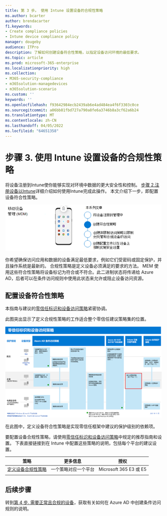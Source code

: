 ```yaml
---
title: 第 3 步。 使用 Intune 设置设备的合规性策略
ms.author: bcarter
author: brendacarter
f1.keywords:
- Create compliance policies
- Intune device compliance policy
manager: dougeby
audience: ITPro
description: 了解如何创建设备符合性策略，以指定设备访问环境的最低要求。
ms.topic: article
ms.prod: microsoft-365-enterprise
ms.localizationpriority: high
ms.collection:
- M365-security-compliance
- m365solution-managedevices
- m365solution-scenario
ms.custom: ''
keywords: ''
ms.openlocfilehash: f93642984ecb2439ab6e4ad484ea4f6f3303c0ce
ms.sourcegitcommit: a06bb81fbd727a790a8fe6a3746b8a3cf62a6b24
ms.translationtype: MT
ms.contentlocale: zh-CN
ms.lasthandoff: 04/05/2022
ms.locfileid: "64651358"
---
```

# <a name="step-3-set-up-compliance-policies-for-devices-with-intune"></a>步骤 3. 使用 Intune 设置设备的合规性策略

将设备注册到Intune使你能够实现对环境中数据的更大安全性和控制。 [步骤 2.注册设备以Intune](manage-devices-with-intune-enroll.md)详细介绍如何使用Intune完成此操作。 本文介绍下一步，即配置设备符合性策略。 

![管理设备的步骤](../media/devices/intune-mdm-step-2.png#lightbox)

你希望确保访问应用和数据的设备满足最低要求，例如它们受密码或固定保护，并且操作系统是最新的。 合规性策略是定义设备必须满足的要求的方法。 MEM 使用这些符合性策略将设备标记为符合或不符合。此二进制状态将传递给 Azure AD，后者可以在条件访问规则中使用此状态来允许或阻止设备访问资源。 

## <a name="configuring-device-compliance-policies"></a>配置设备符合性策略

本指南与建议的[零信任标识和设备访问策略](../security/office-365-security/microsoft-365-policies-configurations.md)紧密协调。

此图突出显示了定义合规性策略的工作适合整个零信任建议策略集的位置。 

[![零信任标识和设备访问策略](../media/devices/identity-device-define-compliance.png#lightbox)](https://github.com/MicrosoftDocs/microsoft-365-docs/raw/public/microsoft-365/media/devices/identity-device-define-compliance.png)

在此图中，定义设备符合性策略是实现零信任框架中建议的保护级别的依赖项。 

要配置设备合规性策略，请使用[零信任标识和设备访问策略](../security/office-365-security/microsoft-365-policies-configurations.md)中规定的推荐指南和设置。 下表直接链接到在 Intune 中配置这些策略的说明，包括每个平台的建议设置。


|策略 |更多信息  |授权 |
|---------|---------|---------|
|[定义设备合规性策略](../security/office-365-security/identity-access-policies.md#define-device-compliance-policies)   |  一个策略对应一个平台       |  Microsoft 365 E3 或 E5       |
|  |         |         |

## <a name="next-steps"></a>后续步骤

转到[第 4 步. 需要正常且合规的设备](manage-devices-with-intune-require-compliance.md)，获取有关如何在 Azure AD 中创建条件访问规则的说明。